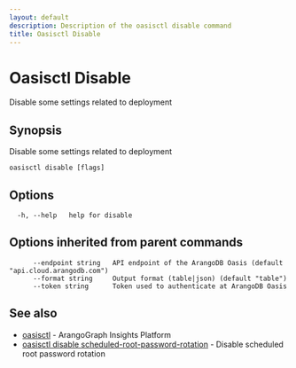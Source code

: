 ```yaml
---
layout: default
description: Description of the oasisctl disable command
title: Oasisctl Disable
---
```

# Oasisctl Disable

Disable some settings related to deployment

## Synopsis

Disable some settings related to deployment

```
oasisctl disable [flags]
```

## Options

```
  -h, --help   help for disable
```

## Options inherited from parent commands

```
      --endpoint string   API endpoint of the ArangoDB Oasis (default "api.cloud.arangodb.com")
      --format string     Output format (table|json) (default "table")
      --token string      Token used to authenticate at ArangoDB Oasis
```

## See also

* [oasisctl](oasisctl-options.html)	 - ArangoGraph Insights Platform
* [oasisctl disable scheduled-root-password-rotation](oasisctl-disable-scheduled-root-password-rotation.html)	 - Disable scheduled root password rotation

